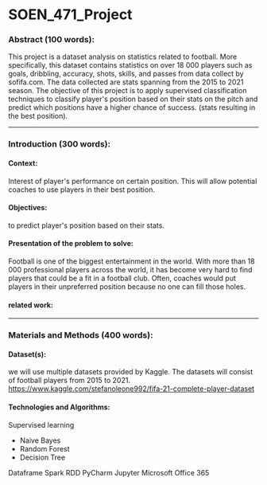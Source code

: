 # SOEN_471_Project

### Abstract (100 words):
This project is a dataset analysis on statistics related to football. More specifically, this dataset contains statistics
on over 18 000 players such as goals, dribbling, accuracy, shots, skills, and passes from data collect by sofifa.com. The data collected are stats spanning from the 2015 to 2021 season. The objective of this project is to apply supervised classification techniques to classify player's position based on their stats on the pitch and predict which positions have a higher chance of success. 
(stats resulting in the best position).

***

### Introduction (300 words):

#### Context:
Interest of player's performance on certain position. 
This will allow potential coaches to use players in their best position.

#### Objectives:
to predict player's position based on their stats.

#### Presentation of the problem to solve:
Football is one of the biggest entertainment in the world. With more than 18 000 professional players across the world, it has become very hard to find players that could be a fit in a football club. Often, coaches would put players in their unpreferred position because no one can fill those holes.

#### related work:

***

### Materials and Methods (400 words):

#### Dataset(s):
we will use multiple datasets provided by Kaggle. The datasets will consist of football players from 2015 to 2021.
https://www.kaggle.com/stefanoleone992/fifa-21-complete-player-dataset

#### Technologies and Algorithms: 
Supervised learning
  - Naive Bayes
  - Random Forest
  - Decision Tree

Dataframe
Spark
RDD
PyCharm
Jupyter
Microsoft Office 365
